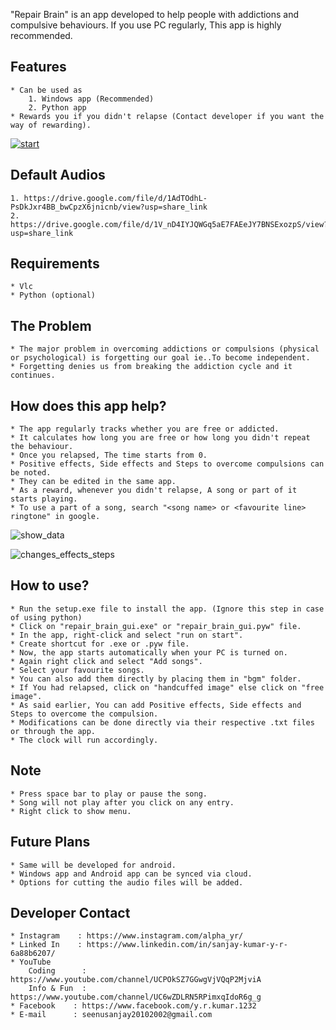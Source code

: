 "Repair Brain" is an app developed to help people with addictions and compulsive behaviours.
If you use PC regularly, This app is highly recommended.


## Features

    * Can be used as 
        1. Windows app (Recommended)
        2. Python app
    * Rewards you if you didn't relapse (Contact developer if you want the way of rewarding).




[![start](https://user-images.githubusercontent.com/85425005/216750714-9405f191-4ab3-4510-a9ed-92271e5e68bd.jpg)](https://user-images.githubusercontent.com/85425005/216752154-f8b1bf5d-5968-4e4f-a2da-44d977c0d8fe.mp4)




  ## Default Audios

    1. https://drive.google.com/file/d/1AdTOdhL-PsDkJxr4BB_bwCpzX6jnicnb/view?usp=share_link
    2. https://drive.google.com/file/d/1V_nD4IYJQWGq5aE7FAEeJY7BNSExozpS/view?usp=share_link
    
    
## Requirements

    * Vlc
    * Python (optional)


## The Problem

    * The major problem in overcoming addictions or compulsions (physical or psychological) is forgetting our goal ie..To become independent.
    * Forgetting denies us from breaking the addiction cycle and it continues.


## How does this app help?

    * The app regularly tracks whether you are free or addicted.
    * It calculates how long you are free or how long you didn't repeat the behaviour.
    * Once you relapsed, The time starts from 0.
    * Positive effects, Side effects and Steps to overcome compulsions can be noted.
    * They can be edited in the same app.
    * As a reward, whenever you didn't relapse, A song or part of it starts playing.
    * To use a part of a song, search "<song name> or <favourite line> ringtone" in google.
    
    
    
    
![show_data](https://user-images.githubusercontent.com/85425005/216750748-05434603-5ea4-4cb6-8d6a-acdefd8eb579.jpg)




![changes_effects_steps](https://user-images.githubusercontent.com/85425005/216750763-54606ec4-8afb-4890-8d68-fa72bcf36358.jpg)




 ## How to use?

    * Run the setup.exe file to install the app. (Ignore this step in case of using python)
    * Click on "repair_brain_gui.exe" or "repair_brain_gui.pyw" file.
    * In the app, right-click and select "run on start".
    * Create shortcut for .exe or .pyw file.
    * Now, the app starts automatically when your PC is turned on.
    * Again right click and select "Add songs".
    * Select your favourite songs.
    * You can also add them directly by placing them in "bgm" folder.
    * If You had relapsed, click on "handcuffed image" else click on "free image".
    * As said earlier, You can add Positive effects, Side effects and Steps to overcome the compulsion. 
    * Modifications can be done directly via their respective .txt files or through the app.
    * The clock will run accordingly. 


## Note
  
    * Press space bar to play or pause the song.
    * Song will not play after you click on any entry.
    * Right click to show menu.
    
    
## Future Plans

    * Same will be developed for android.
    * Windows app and Android app can be synced via cloud.
    * Options for cutting the audio files will be added.


## Developer Contact

    * Instagram    : https://www.instagram.com/alpha_yr/
    * Linked In    : https://www.linkedin.com/in/sanjay-kumar-y-r-6a88b6207/
    * YouTube
        Coding      : https://www.youtube.com/channel/UCPOkSZ7GGwgVjVQqP2MjviA
        Info & Fun  : https://www.youtube.com/channel/UC6wZDLRN5RPimxqIdoR6g_g
    * Facebook    : https://www.facebook.com/y.r.kumar.1232
    * E-mail      : seenusanjay20102002@gmail.com
